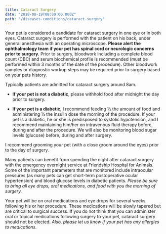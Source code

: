 ```yaml
---
title: Cataract Surgery
date: "2018-08-19T08:00:00.000Z"
path: "/diseases-conditions/cataract-surgery"
---
```


Your pet is considered a candidate for cataract surgery in one eye or in both eyes.  Cataract surgery is performed with the patient on his back, under general anesthesia with an operating microscope. **Please alert the ophthalmology team if your pet has spinal cord or neurologic concerns prior to surgery.** Prior to surgery, bloodwork including a complete blood count (CBC) and serum biochemical profile is recommended (must be performed within 3 months of the date of the procedure).  Other bloodwork samples or diagnostic workup steps may be required prior to surgery based on your pets history.

Typically patients are admitted for cataract surgery around 8am.
* **If your pet is not a diabetic**, please withhold food after midnight the day prior to surgery.

* **If your pet is a diabetic**, I recommend feeding ½ the amount of food and administering ½ the insulin dose the morning of the procedure.  If your pet is a diabetic, he or she is predisposed to systolic hypotension, and I recommend maintaining him/her on intravenous fluid therapy before, during and after the procedure.  We will also be monitoring blood sugar levels (glucose) before, during and after surgery.

I recommend grooming your pet (with a close groom around the eyes) prior to the day of surgery.

Many patients can benefit from spending the night after cataract surgery with the emergency overnight service at Friendship Hospital for Animals.  Some of the important parameters that are monitored include intraocular pressures (as many pets can get short-term postoperative ocular hypertension) and blood glucose levels in diabetic patients. *Please be sure to bring all eye drops, oral medications, and food with you the morning of surgery.*

Your pet will be on oral medications and eye drops for several weeks following his or her procedure. These medications will be slowly tapered but are critical to surgical success.  If you do not think that you can administer oral or topical medications following surgery to your pet, cataract surgery should not be elected. *Also, please let us know if your pet has any allergies to medications.*